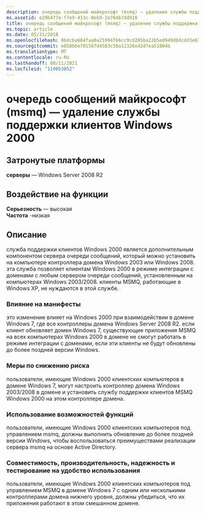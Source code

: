 ```yaml
---
description: очередь сообщений майкрософт (msmq) — удаление службы поддержки клиентов Windows 2000
ms.assetid: e29b477e-f7e9-413c-8eb9-2e764b7dd910
title: очередь сообщений майкрософт (msmq) — удаление службы поддержки клиентов Windows 2000
ms.topic: article
ms.date: 05/31/2018
ms.openlocfilehash: 8bdcba684faa0a25994f66cc9cd205ba22b5ed949d8dcdd3e67497484f2784ff
ms.sourcegitcommit: e858bbe701567d4583c50a11326e42d7ea51804b
ms.translationtype: MT
ms.contentlocale: ru-RU
ms.lasthandoff: 08/11/2021
ms.locfileid: "119053052"
---
```

# <a name="microsoft-message-queuing-msmq---removal-of-windows-2000-client-support-service"></a>очередь сообщений майкрософт (msmq) — удаление службы поддержки клиентов Windows 2000

## <a name="affected-platforms"></a>Затронутые платформы

**серверы** — Windows Server 2008 R2  



## <a name="feature-impact"></a>Воздействие на функции

 **Серьезность** — высокая  
**Частота** -низкая  

## <a name="description"></a>Описание

служба поддержки клиентов Windows 2000 является дополнительным компонентом сервера очереди сообщений, который можно установить на компьютере контроллера домена Windows 2003 или Windows 2008. эта служба позволяет клиентам Windows 2000 в режиме интеграции с доменами с любым сервером очереди сообщений, установленным на компьютерах Windows 2003/2008. клиенты MSMQ, работающие в Windows XP, не нуждаются в этой службе.

### <a name="manifestation-of-impact"></a>Влияние на манифесты

это изменение влияет на Windows 2000 при взаимодействии в домене Windows 7, где все контроллеры домена Windows Server 2008 R2. если клиент обновляет домен Windows 7, существующие приложения MSMQ на всех компьютерах Windows 2000 в домене не смогут работать в режиме интеграции с доменами, если эти клиенты не будут обновлены до более поздней версии Windows.

### <a name="mitigation"></a>Меры по снижению риска

пользователи, имеющие Windows 2000 клиентских компьютеров в домене Windows 7, могут настроить контроллер домена Windows 2003/2008 в домене и установить службу поддержки клиентов MSMQ Windows 2000 на этом контроллере домена.

### <a name="leveraging-feature-capabilities"></a>Использование возможностей функций

пользователи, имеющие Windows 2000 клиентских компьютеров под управлением msmq, должны выполнить обновление до более поздней версии Windows, чтобы воспользоваться преимуществами реализации сервера msmq на основе Active Directory.

### <a name="compatibility-performance-reliability-and-usability-testing"></a>Совместимость, производительность, надежность и тестирование на удобство использования

пользователи, имеющие Windows 2000 клиентских компьютеров под управлением MSMQ в домене Windows 7 с одним или несколькими контроллерами домена нижнего уровня, должны убедиться, что их приложения работают в этом смешанном домене.

 

 



